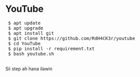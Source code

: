 # YouTube
<pre>
 $ apt update
 $ apt upgrade
 $ apt install git
 $ git clone https://github.com/RdH4CK3r/youtube
 $ cd YouTube 
 $ pip install -r requirement.txt
 $ bash youtube.sh
 </pre>
 Sii step ah hana ilawin
